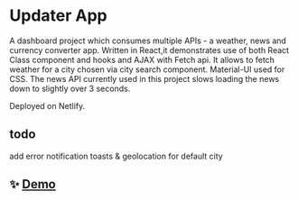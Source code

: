 # Updater App

A dashboard project which consumes multiple APIs - a weather, news and currency converter app. Written in React,it demonstrates use of both React Class component and hooks and AJAX with Fetch api.
It allows to fetch weather for a city chosen via city search component. Material-UI used for CSS.
The news API currently used in this project slows loading the news down to slightly over 3 seconds.

Deployed on Netlify.

## todo

add error notification toasts &
geolocation for default city

## ✨ [Demo](https://updater.netlify.app/)
